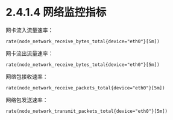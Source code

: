 # 2.4.1.4 网络监控指标

网卡流入流量速率：

    rate(node_network_receive_bytes_total{device="eth0"}[5m])

网卡流出流量速率：

    rate(node_network_receive_bytes_total{device="eth0"}[5m])

网络包接收速率：

    rate(node_network_receive_packets_total{device="eth0"}[5m])

网络包发送速率：

    rate(node_network_transmit_packets_total{device="eth0"}[5m])


